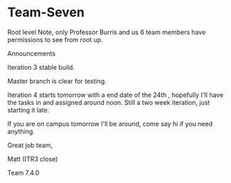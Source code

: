 # Team-Seven
Root level
Note, only Professor Burris and us 6 team members have permissions to see from root up.

Announcements 

Iteration 3 stable build. 


Master branch is clear for testing. 

Iteration 4 starts tomorrow with a end date of the 24th , hopefully I'll have the tasks in and assigned around noon. 
Still a two week iteration, just starting it late. 

If you are on campus tomorrow I'll be around, come say hi if you need anything. 

Great job team,

Matt (ITR3 close) 

Team 7.4.0
